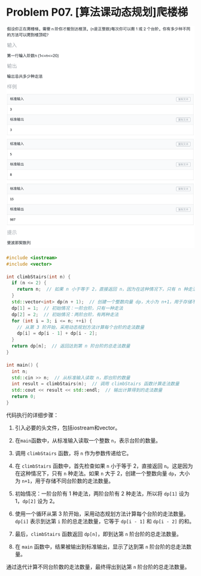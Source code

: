 # Problem P07. [算法课动态规划]爬楼梯

![picture 0](.assets_IMG/Problem%20P07.%20%5B%E7%AE%97%E6%B3%95%E8%AF%BE%E5%8A%A8%E6%80%81%E8%A7%84%E5%88%92%5D%E7%88%AC%E6%A5%BC%E6%A2%AF/IMG_20231013-102231.png)

```cpp
#include <iostream>
#include <vector>

int climbStairs(int n) {
  if (n <= 2) {
    return n;  // 如果 n 小于等于 2，直接返回 n，因为在这种情况下，只有 n 种走法
  }
  std::vector<int> dp(n + 1);  // 创建一个整数向量 dp，大小为 n+1，用于存储不同台阶数的走法数量
  dp[1] = 1;  // 初始情况：一阶台阶，只有一种走法
  dp[2] = 2;  // 初始情况：两阶台阶，有两种走法
  for (int i = 3; i <= n; ++i) {
    // 从第 3 阶开始，采用动态规划方法计算每个台阶的走法数量
    dp[i] = dp[i - 1] + dp[i - 2];
  }
  return dp[n];  // 返回达到第 n 阶台阶的总走法数量
}

int main() {
  int n;
  std::cin >> n;  // 从标准输入读取 n，即台阶的数量
  int result = climbStairs(n);  // 调用 climbStairs 函数计算走法数量
  std::cout << result << std::endl;  // 输出计算得到的走法数量
  return 0;
}
```

代码执行的详细步骤：

1. 引入必要的头文件，包括iostream和vector。

2. 在`main`函数中，从标准输入读取一个整数 `n`，表示台阶的数量。

3. 调用 `climbStairs` 函数，将 `n` 作为参数传递给它。

4. 在 `climbStairs` 函数中，首先检查如果 `n` 小于等于 2，直接返回 `n`。这是因为在这种情况下，只有 `n` 种走法。如果 `n` 大于 2，创建一个整数向量 `dp`，大小为 `n+1`，用于存储不同台阶数的走法数量。

5. 初始情况：一阶台阶有 1 种走法，两阶台阶有 2 种走法，所以将 `dp[1]` 设为 1，`dp[2]` 设为 2。

6. 使用一个循环从第 3 阶开始，采用动态规划方法计算每个台阶的走法数量。`dp[i]` 表示到达第 `i` 阶的总走法数量，它等于 `dp[i - 1]` 和 `dp[i - 2]` 的和。

7. 最后，`climbStairs` 函数返回 `dp[n]`，即到达第 `n` 阶台阶的总走法数量。

8. 在 `main` 函数中，结果被输出到标准输出，显示了达到第 `n` 阶台阶的总走法数量。

通过迭代计算不同台阶数的走法数量，最终得出到达第 `n` 阶台阶的总走法数量。
